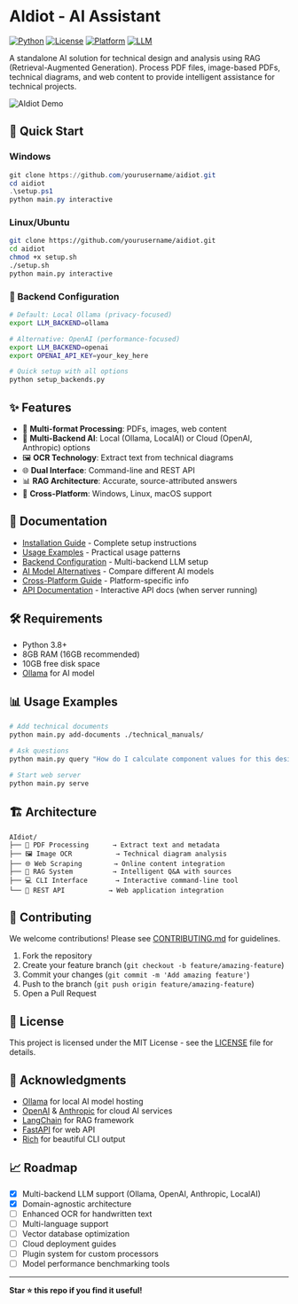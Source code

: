 # AIdiot - AI Assistant

[![Python](https://img.shields.io/badge/python-3.8+-blue.svg)](https://www.python.org/downloads/)
[![License](https://img.shields.io/badge/license-MIT-green.svg)](LICENSE)
[![Platform](https://img.shields.io/badge/platform-Windows%20%7C%20Linux%20%7C%20macOS-lightgrey.svg)]()
[![LLM](https://img.shields.io/badge/LLM-Multi--Backend-blue.svg)](https://github.com/joecupano/AIdiot)

A standalone AI solution for technical design and analysis using RAG (Retrieval-Augmented Generation). Process PDF files, image-based PDFs, technical diagrams, and web content to provide intelligent assistance for technical projects.

![AIdiot Demo](https://via.placeholder.com/800x400/2196F3/FFFFFF?text=AIdiot+AI+Assistant+Demo)

## 🚀 Quick Start

### Windows
```powershell
git clone https://github.com/yourusername/aidiot.git
cd aidiot
.\setup.ps1
python main.py interactive
```

### Linux/Ubuntu
```bash
git clone https://github.com/yourusername/aidiot.git
cd aidiot
chmod +x setup.sh
./setup.sh
python main.py interactive
```

### 🔧 Backend Configuration
```bash
# Default: Local Ollama (privacy-focused)
export LLM_BACKEND=ollama

# Alternative: OpenAI (performance-focused)
export LLM_BACKEND=openai
export OPENAI_API_KEY=your_key_here

# Quick setup with all options
python setup_backends.py
```

## ✨ Features

- 🔧 **Multi-format Processing**: PDFs, images, web content
- 🤖 **Multi-Backend AI**: Local (Ollama, LocalAI) or Cloud (OpenAI, Anthropic) options
- 🖼️ **OCR Technology**: Extract text from technical diagrams
- 🌐 **Dual Interface**: Command-line and REST API
- 📊 **RAG Architecture**: Accurate, source-attributed answers
- 🔄 **Cross-Platform**: Windows, Linux, macOS support

## 📖 Documentation

- [Installation Guide](INSTALL.md) - Complete setup instructions
- [Usage Examples](EXAMPLES.md) - Practical usage patterns
- [Backend Configuration](BACKEND_CONFIG.md) - Multi-backend LLM setup
- [AI Model Alternatives](AI_MODEL_ALTERNATIVES.md) - Compare different AI models
- [Cross-Platform Guide](CROSS-PLATFORM.md) - Platform-specific info
- [API Documentation](http://localhost:8000/docs) - Interactive API docs (when server running)

## 🛠️ Requirements

- Python 3.8+
- 8GB RAM (16GB recommended)
- 10GB free disk space
- [Ollama](https://ollama.ai) for AI model

## 📊 Usage Examples

```bash
# Add technical documents
python main.py add-documents ./technical_manuals/

# Ask questions
python main.py query "How do I calculate component values for this design?"

# Start web server
python main.py serve
```

## 🏗️ Architecture

```
AIdiot/
├── 📄 PDF Processing      → Extract text and metadata
├── 🖼️ Image OCR           → Technical diagram analysis  
├── 🌐 Web Scraping        → Online content integration
├── 🧠 RAG System          → Intelligent Q&A with sources
├── 💻 CLI Interface       → Interactive command-line tool
└── 🚀 REST API           → Web application integration
```

## 🤝 Contributing

We welcome contributions! Please see [CONTRIBUTING.md](CONTRIBUTING.md) for guidelines.

1. Fork the repository
2. Create your feature branch (`git checkout -b feature/amazing-feature`)
3. Commit your changes (`git commit -m 'Add amazing feature'`)
4. Push to the branch (`git push origin feature/amazing-feature`)
5. Open a Pull Request

## 📄 License

This project is licensed under the MIT License - see the [LICENSE](LICENSE) file for details.

## 🙏 Acknowledgments

- [Ollama](https://ollama.ai) for local AI model hosting
- [OpenAI](https://openai.com) & [Anthropic](https://anthropic.com) for cloud AI services
- [LangChain](https://langchain.com) for RAG framework
- [FastAPI](https://fastapi.tiangolo.com) for web API
- [Rich](https://rich.readthedocs.io) for beautiful CLI output

## 📈 Roadmap

- [x] Multi-backend LLM support (Ollama, OpenAI, Anthropic, LocalAI)
- [x] Domain-agnostic architecture
- [ ] Enhanced OCR for handwritten text
- [ ] Multi-language support
- [ ] Vector database optimization
- [ ] Cloud deployment guides
- [ ] Plugin system for custom processors
- [ ] Model performance benchmarking tools

---

**Star ⭐ this repo if you find it useful!**